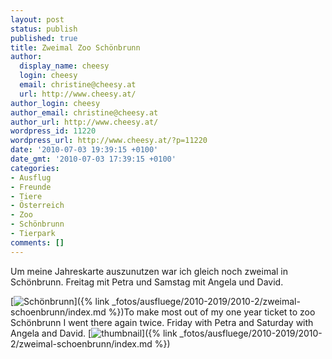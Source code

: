 ```yaml
---
layout: post
status: publish
published: true
title: Zweimal Zoo Schönbrunn
author:
  display_name: cheesy
  login: cheesy
  email: christine@cheesy.at
  url: http://www.cheesy.at/
author_login: cheesy
author_email: christine@cheesy.at
author_url: http://www.cheesy.at/
wordpress_id: 11220
wordpress_url: http://www.cheesy.at/?p=11220
date: '2010-07-03 19:39:15 +0100'
date_gmt: '2010-07-03 17:39:15 +0100'
categories:
- Ausflug
- Freunde
- Tiere
- Österreich
- Zoo
- Schönbrunn
- Tierpark
comments: []
---
```

<!--:de-->Um meine Jahreskarte auszunutzen war ich gleich noch zweimal in Schönbrunn. Freitag mit Petra und Samstag mit Angela und David.
[![](http://www.cheesy.at/wp-content/uploads/2010/07/zweimal-zoo-schonbrunn/thumbnail.jpg "Schönbrunn")]({% link _fotos/ausfluege/2010-2019/2010-2/zweimal-schoenbrunn/index.md %})<!--:--><!--:en-->To make most out of my one year ticket to zoo Schönbrunn I went there again twice. Friday with Petra and Saturday with Angela and David.
[![](http://www.cheesy.at/wp-content/uploads/2010/07/zweimal-zoo-schonbrunn/thumbnail.jpg "thumbnail")]({% link _fotos/ausfluege/2010-2019/2010-2/zweimal-schoenbrunn/index.md %})<!--:-->
